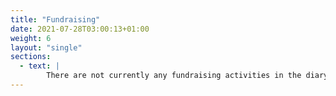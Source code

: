 ```yaml
---
title: "Fundraising"
date: 2021-07-28T03:00:13+01:00
weight: 6
layout: "single"
sections:
  - text: |
        There are not currently any fundraising activities in the diary. Please check back here later for future concerts and events.
---
```


